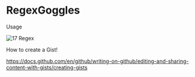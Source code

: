 # RegexGoggles


Usage


![17 Regex](https://user-images.githubusercontent.com/81600120/131493766-0e2736b5-d486-4e83-be38-5db1f5177e6c.PNG)


How to create a Gist!


https://docs.github.com/en/github/writing-on-github/editing-and-sharing-content-with-gists/creating-gists
